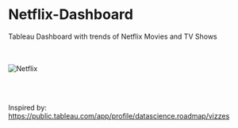 # Netflix-Dashboard
Tableau Dashboard with trends of Netflix Movies and TV Shows

<br> <br>
![Netflix](https://github.com/rutujabhandigani/Netflix-Dashboard/assets/55191928/10099e41-e3c9-484e-8c3d-8619f94f0ffd)

<br> <br>


Inspired by: https://public.tableau.com/app/profile/datascience.roadmap/vizzes
